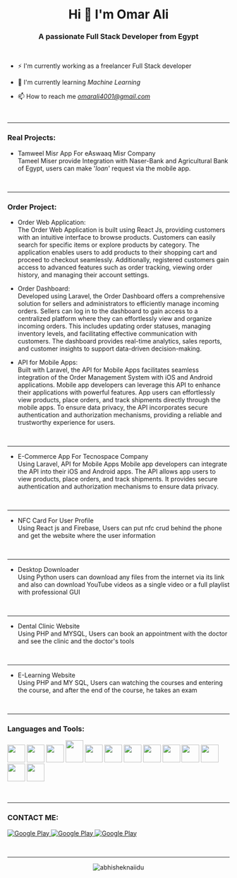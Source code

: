 <h1 align="center">Hi 👋 I'm Omar Ali</h1>
 <h3 align="center">A passionate Full Stack Developer from Egypt</h3>
<br>

- ⚡ I'm currently working as a freelancer Full Stack developer

- 🌱 I'm currently learning *Machine Learning*
- 📫 How to reach me *omarali4001@gmail.com*
<br>
<hr>
<h3 align="left">Real Projects:</h3>


 - Tamweel Misr App For eAswaaq Misr Company <br>
Tameel Miser provide Integration with Naser-Bank and Agricultural Bank of Egypt, users can make '*loan*' request via the mobile app.
<br>
<hr>

<h3 align="left">Order Project:</h3>

- Order Web Application: <br>
The Order Web Application is built using React Js, providing customers with an intuitive interface to browse products. Customers can easily search for specific items or explore products by category. The application enables users to add products to their shopping cart and proceed to checkout seamlessly. Additionally, registered customers gain access to advanced features such as order tracking, viewing order history, and managing their account settings.


- Order Dashboard: <br>
Developed using Laravel, the Order Dashboard offers a comprehensive solution for sellers and administrators to efficiently manage incoming orders. Sellers can log in to the dashboard to gain access to a centralized platform where they can effortlessly view and organize incoming orders. This includes updating order statuses, managing inventory levels, and facilitating effective communication with customers. The dashboard provides real-time analytics, sales reports, and customer insights to support data-driven decision-making.
 

- API for Mobile Apps: <br>
Built with Laravel, the API for Mobile Apps facilitates seamless integration of the Order Management System with iOS and Android applications. Mobile app developers can leverage this API to enhance their applications with powerful features. App users can effortlessly view products, place orders, and track shipments directly through the mobile apps. To ensure data privacy, the API incorporates secure authentication and authorization mechanisms, providing a reliable and trustworthy experience for users.


<br>
<hr>

 - E-Commerce App For Tecnospace Company <br>
Using Laravel, API for Mobile Apps Mobile app developers can integrate the API into their iOS and Android apps. The API allows app users to view products, place orders, and track shipments. It provides secure authentication and authorization mechanisms to ensure data privacy.
<br>
<hr>

- NFC Card For User Profile<br>
Using React js and Firebase, Users can put nfc crud behind the phone and get the website where the user information
<br>
<hr>

- Desktop Downloader<br>
Using Python users can download any files from the internet via its link and also can download YouTube videos as a single video or a full playlist with professional GUI
<br>
<hr>


- Dental Clinic Website<br>
Using PHP and MYSQL, Users can book an appointment with the doctor and see the clinic and the doctor's tools 
<br>
<hr>

- E-Learning Website<br>
Using PHP and MY SQL, Users can watching the courses and entering the course, and after the end of the course, he takes an exam
<br>

<hr>
<h3 align="left">Languages and Tools:</h3>
<p align='left'>
<img src="https://brandslogos.com/wp-content/uploads/images/large/arduino-logo-1.png" width="40" height="40">
<img src="https://upload.wikimedia.org/wikipedia/commons/thumb/c/c3/Python-logo-notext.svg/1869px-Python-logo-notext.svg.png" width="40" height="40">
<img src="https://cdn.icon-icons.com/icons2/2107/PNG/512/file_type_vscode_icon_130084.png" width="40" height="40">
<img src="https://1.bp.blogspot.com/-LgTa-xDiknI/X4EflN56boI/AAAAAAAAPuk/24YyKnqiGkwRS9-_9suPKkfsAwO4wHYEgCLcBGAsYHQ/s0/image9.png" width="40" height="50">
<img src="https://nextsoftware.io/files/images/logos/main/reactjs-logo.png" width="40" height="40">
<img src="https://cdn.freebiesupply.com/logos/large/2x/firebase-1-logo-png-transparent.png" width="40" height="40">
<img src="https://upload.wikimedia.org/wikipedia/commons/thumb/1/18/ISO_C%2B%2B_Logo.svg/1822px-ISO_C%2B%2B_Logo.svg.png" width="40" height="40">
<img src="https://www.logo.wine/a/logo/Linux/Linux-Logo.wine.svg" width="40" height="40">
<img src="https://pngimg.com/uploads/mysql/mysql_PNG23.png" width="40" height="40">
<img src="https://upload.wikimedia.org/wikipedia/commons/thumb/2/27/PHP-logo.svg/2560px-PHP-logo.svg.png" width="40" height="40">
<img src="https://cdn-icons-png.flaticon.com/512/6119/6119533.png" width="40" height="40">
<img src="https://upload.wikimedia.org/wikipedia/fr/thumb/3/3b/Raspberry_Pi_logo.svg/1200px-Raspberry_Pi_logo.svg.png" width="40" height="40">
<img src="https://www.9and9.com/image/webrtc.png" width="40" height="40">
</p>


<br>

<hr>
<!-- Start Section Contact Me -->
<h3> CONTACT ME:</h3>
<p>
  <a href="https://www.facebook.com/profile.php?id=100010820747904" target="_blank">
    <img alt="Google Play" src="https://img.shields.io/badge/Facebook-4267B2.svg?style=for-the-badge&logo=facebook&logoColor=white" />
  </a> 
  <a href="http://Wa.me/201004753538" target="_blank">
    <img alt="Google Play" src="https://img.shields.io/badge/whatsapp-128C7E.svg?style=for-the-badge&logo=whatsapp&logoColor=white" />
  </a> 
  <a href="https://www.linkedin.com/in/omar-ali-290170209/" target="_blank">
    <img alt="Google Play" src="https://img.shields.io/badge/linkedin-0077b5.svg?style=for-the-badge&logo=linkedin&logoColor=white" />
  </a> 
<p>
<!-- End Section Contact Me -->
<br>

<hr>
 <p align="center"> <img src="https://github-readme-stats.vercel.app/api?username=OmarAli70&theme=gotham"  alt="abhisheknaiidu" />
